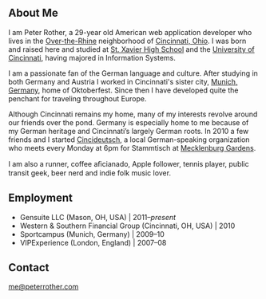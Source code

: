 ## About Me ##
I am Peter Rother, a 29-year old American web application developer who lives in the [Over-the-Rhine](http://en.wikipedia.org/wiki/Over-the-Rhine) neighborhood of [Cincinnati, Ohio](http://en.wikipedia.org/wiki/Cincinnati). I was born and raised here and studied at [St. Xavier High School](http://en.wikipedia.org/wiki/St._Xavier_High_School_%28Cincinnati%29) and the
[University of Cincinnati](http://en.wikipedia.org/wiki/University_of_Cincinnati), having majored in Information Systems.

I am a passionate fan of the German language and culture. After studying in both Germany and Austria I worked in Cincinnati's sister city, [Munich, Germany](http://en.wikipedia.org/wiki/Munich), home of Oktoberfest. Since then I have developed quite the penchant for traveling throughout Europe.

Although Cincinnati remains my home, many of my interests revolve around our friends over the pond. Germany is especially home to me because of my German heritage and Cincinnati’s largely German roots. In 2010 a few friends and I started [Cincideutsch](http://cincideutsch.com), a local German-speaking organization who meets every Monday at 6pm for Stammtisch at [Mecklenburg Gardens](http://www.mecklenburgs.net).

I am also a runner, coffee a&#xFB01;cianado, Apple follower, tennis player, public transit geek, beer nerd and indie folk music lover.

## Employment ##
* Gensuite LLC (Mason, OH, USA) | 2011&#x2013;*present*
* Western & Southern Financial Group (Cincinnati, OH, USA) | 2010
* Sportcampus (Munich, Germany) | 2009&#x2013;10
* VIPExperience (London, England) | 2007&#x2013;08

## Contact ##
me@peterrother.com
